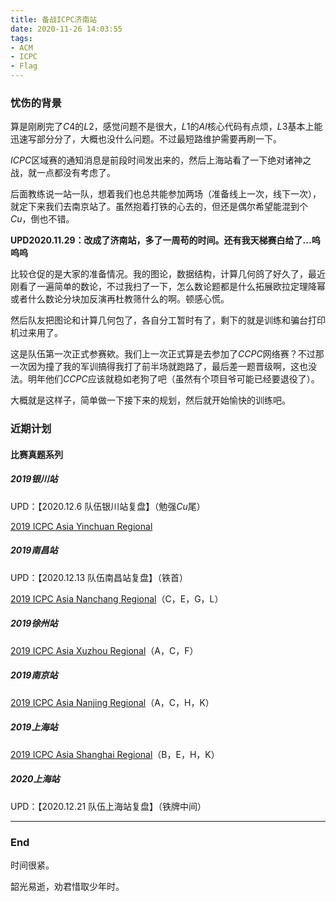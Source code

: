 ```yaml
---
title: 备战ICPC济南站
date: 2020-11-26 14:03:55
tags: 
- ACM
- ICPC
- Flag
---
```


### 忧伤的背景

算是刚刷完了$C4$的$L2$，感觉问题不是很大，$L1$的$AI$核心代码有点烦，$L3$基本上能迅速写部分分了，大概也没什么问题。不过最短路维护需要再刷一下。<!-- more -->

$ICPC$区域赛的通知消息是前段时间发出来的，然后上海站看了一下绝对诸神之战，就一点都没有考虑了。

后面教练说一站一队，想着我们也总共能参加两场（准备线上一次，线下一次），就定下来我们去南京站了。虽然抱着打铁的心去的，但还是偶尔希望能混到个$Cu$，倒也不错。

**UPD2020.11.29：改成了济南站，多了一周苟的时间。还有我天梯赛白给了...呜呜呜**

比较仓促的是大家的准备情况。我的图论，数据结构，计算几何鸽了好久了，最近刚看了一遍简单的数论，不过我扫了一下，怎么数论题都是什么拓展欧拉定理降幂或者什么数论分块加反演再杜教筛什么的啊。顿感心慌。

然后队友把图论和计算几何包了，各自分工暂时有了，剩下的就是训练和骗台打印机过来用了。

这是队伍第一次正式参赛欸。我们上一次正式算是去参加了$CCPC$网络赛？不过那一次因为撞了我的军训搞得我打了前半场就跑路了，最后差一题晋级啊，这也没法。明年他们$CCPC$应该就稳如老狗了吧（虽然有个项目爷可能已经要退役了）。

大概就是这样子，简单做一下接下来的规划，然后就开始愉快的训练吧。

### 近期计划

#### 比赛真题系列

##### 2019银川站

UPD：【2020.12.6    队伍银川站复盘】（勉强$Cu$尾）

[2019 ICPC Asia Yinchuan Regional](https://www.jisuanke.com/contest/5527)

##### 2019南昌站

UPD：【2020.12.13    队伍南昌站复盘】（铁首）

[2019 ICPC Asia Nanchang Regional](https://www.jisuanke.com/contest/5530)（C，E，G，L）

##### 2019徐州站

[2019 ICPC Asia Xuzhou Regional](https://www.jisuanke.com/contest/5529)（A，C，F）

##### 2019南京站

[2019 ICPC Asia Nanjing Regional](https://www.jisuanke.com/contest/5528)（A，C，H，K）

##### 2019上海站

[2019 ICPC Asia Shanghai Regional](https://ac.nowcoder.com/acm/contest/4370)（B，E，H，K）

##### 2020上海站

UPD：【2020.12.21    队伍上海站复盘】（铁牌中间）

---

### End

时间很紧。

韶光易逝，劝君惜取少年时。